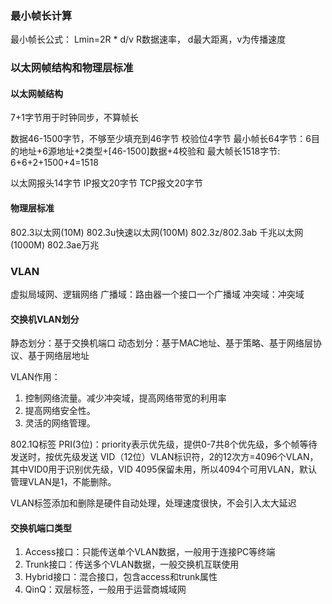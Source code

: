 

### 最小帧长计算

最小帧长公式： Lmin=2R * d/v
R数据速率， d最大距离，v为传播速度


### 以太网帧结构和物理层标准
####  以太网帧结构
7+1字节用于时钟同步，不算帧长

数据46-1500字节，不够至少填充到46字节
校验位4字节
最小帧长64字节：6目的地址+6源地址+2类型+[46-1500]数据+4校验和
最大帧长1518字节: 6+6+2+1500+4=1518

以太网报头14字节
IP报文20字节
TCP报文20字节
#### 物理层标准
802.3以太网(10M)
802.3u快速以太网(100M)
802.3z/802.3ab 千兆以太网(1000M)
802.3ae万兆

### VLAN
虚拟局域网、逻辑网络
广播域：路由器一个接口一个广播域
冲突域：冲突域

#### 交换机VLAN划分
静态划分：基于交换机端口
动态划分：基于MAC地址、基于策略、基于网络层协议、基于网络层地址

VLAN作用：
1. 控制网络流量。减少冲突域，提高网络带宽的利用率
2. 提高网络安全性。
3. 灵活的网络管理。

802.1Q标签
PRI(3位)：priority表示优先级，提供0-7共8个优先级，多个帧等待发送时，按优先级发送
VID（12位）VLAN标识符，2的12次方=4096个VLAN，其中VID0用于识别优先级，VID 4095保留未用，所以4094个可用VLAN，默认管理VLAN是1，不能删除。

VLAN标签添加和删除是硬件自动处理，处理速度很快，不会引入太大延迟

#### 交换机端口类型

1. Access接口：只能传送单个VLAN数据，一般用于连接PC等终端
2. Trunk接口：传送多个VLAN数据，一般交换机互联使用
3. Hybrid接口：混合接口，包含access和trunk属性
4. QinQ：双层标签，一般用于运营商城域网





